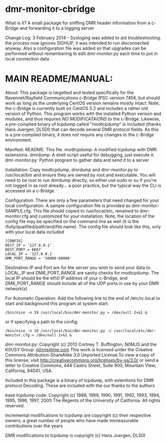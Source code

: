 dmr-monitor-cbridge
===================

What is it?
A small package for sniffing DMR header information from a c-Bridge and forwarding it to a logging server



Change Log:
3 February 2014 - Sysloging was added to aid troubleshooting. the process now 
ignores SIGHUP, it was intended to run disconnected anyway. Also a configuration
file was added so that upgrades can be performed without remembering to edit 
dmr-monitor.py each time to put in local connection data

MAIN README/MANUAL:
===================

About:
This package is targetted and tested specifically for the Ravennet/Rayfield
Communications c-Bridge IPSC version 7456, but should work as long as the
underlying CentOS version remains mostly intact. Note, the c-Bridge is
currently built on CentOS 5.2 and includes a rather old version of Python.
This program works with the installed Python verison and modules, and 
thus requires *NO MODIFICATAIONS* to the c-Bridge. Likewise, a pre-complied
binary of tcpdump called "modtcpdump" is included (thanks Hans Juergen, DL5DI)
that can decode several DMR protocol fields. As this is a pre-compiled binary,
it does not require any changes to the c-Bridge environment.

Manifest:
README: This file.
modtcpdump: A modified tcpdump with DMR extensions.
dmrdump: A shell script useful for debugging, just execute it.
dmr-monitor.py: Python program to gather data and send it to a server

Installation:
Copy modtcpdump, dmrdump and dmr-monitor.py to /usr/local/bin and ensure they are
owned by root and executable. You will need to be root to run dmrdump directly,
so either use sudo or su if you're not logged in as root already... a poor
practice, but the typical way the CLI is accessed on a c-Bridge.

Configuration:
There are only a few parameters that need changed for your local configuration. A
sample configuration file is provided as dmr-monitor-SAMPLE.cfg. This file should
copied to /usr/local/etc, renamed to dmr-monitor.cfg and customized for your
installation. Note, the location of the config file may be specified on the
command line as well (it is the /fully/qualified/path/and/file.name). The
config file should look like this, only with your local data included

    [CONFIG]
    DEST_IP = '127.0.0.1'
    DEST_PORT = 6667
    LOCAL_IP = '127.0.0.1'
    DMR_PORT_RANGE = '50000-60000'

Destination IP and Port are for the server you wish to send your data to. LOCAL_IP
and DMR_PORT_RANGE are sanity checks for modtcpdump. The local IP should be the
eth0 IP address of your c-Bridge, and DMR_PORT_RANGE should include all of the 
UDP ports in use by your DMR network(s)

For Automatic Operation:
Add the following line to the end of /etc/rc.local to start and background this
program at system start.

    /bin/nice -n 19 /usr/local/bin/dmr-monitor.py > /dev/null 2>&1 &

or if specifying a path to the config:

    /bin/nice -n 19 /usr/local/bin/dmr-monitor.py -c /usr/local/etc/dmr-monitor.cfg > /dev/null 2>&1 &

dmr-monitor.py:
Copyright (c) 2013 Cortney T. Buffington, N0MJS and the K0USY Group. n0mjs@me.com
This work is licensed under the Creative Commons Attribution-ShareAlike
3.0 Unported License.To view a copy of this license, visit
http://creativecommons.org/licenses/by-sa/3.0/ or send a letter to
Creative Commons, 444 Castro Street, Suite 900, Mountain View,
California, 94041, USA.

Included in this package is a binary of tcpdump, with extentions for DMR protocol
Decoding. These are included with the our thanks to the authors

base tcpdump code:
  Copyright (c) 1988, 1989, 1990, 1991, 1992, 1993, 1994, 1995, 1996, 1997, 2000
 	The Regents of the University of California.  All rights reserved.

Incremental modifications to tcpdump are copyright (c) their respective owners;
a great number of people who have made immeasurable contributions over the years

DMR modifications to tcpdump is copyright (c) Hans Juergen, DL5DI
